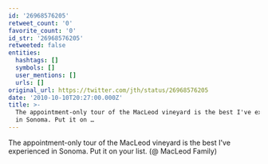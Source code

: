 ```yaml
---
id: '26968576205'
retweet_count: '0'
favorite_count: '0'
id_str: '26968576205'
retweeted: false
entities:
  hashtags: []
  symbols: []
  user_mentions: []
  urls: []
original_url: https://twitter.com/jth/status/26968576205
date: '2010-10-10T20:27:00.000Z'
title: >-
  The appointment-only tour of the MacLeod vineyard is the best I've experienced
  in Sonoma. Put it on …
---
```


The appointment-only tour of the MacLeod vineyard is the best I've experienced in Sonoma. Put it on your list. (@ MacLeod Family)